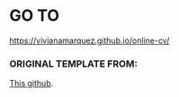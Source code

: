 # GO TO
https://vivianamarquez.github.io/online-cv/

### ORIGINAL TEMPLATE FROM:
[This github](https://github.com/sharu725/online-cv).
